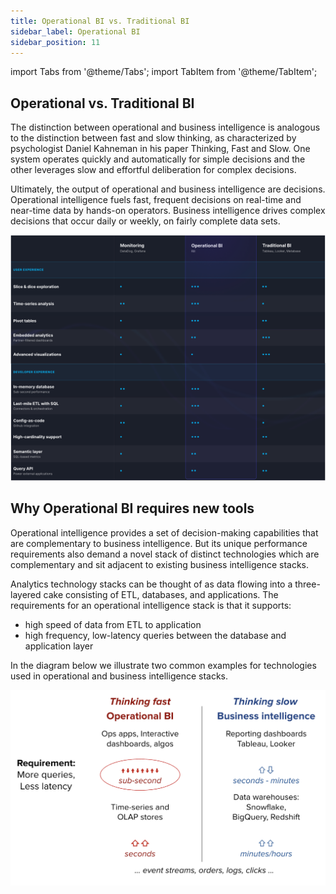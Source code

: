```yaml
---
title: Operational BI vs. Traditional BI
sidebar_label: Operational BI   
sidebar_position: 11
---
```


import Tabs from '@theme/Tabs';
import TabItem from '@theme/TabItem';

## Operational vs. Traditional BI

The distinction between operational and business intelligence is analogous to the distinction between fast and slow thinking, as characterized by psychologist Daniel Kahneman in his paper Thinking, Fast and Slow. One system operates quickly and automatically for simple decisions and the other leverages slow and effortful deliberation for complex decisions. 

Ultimately, the output of operational and business intelligence are decisions. Operational intelligence fuels fast, frequent decisions on real-time and near-time data by hands-on operators. Business intelligence drives complex decisions that occur daily or weekly, on fairly complete data sets. 

![operationalcomparison](../../static/img/concepts/operational/comparison.png)


## Why Operational BI requires new tools

Operational intelligence provides a set of decision-making capabilities that are complementary to business intelligence.  But its unique performance requirements also demand a novel stack of distinct technologies which are complementary and sit adjacent to existing business intelligence stacks.

Analytics technology stacks can be thought of as data flowing into a three-layered cake consisting of ETL, databases, and applications.  The requirements for an operational intelligence stack is that it supports:

- high speed of data from ETL to application
- high frequency, low-latency queries between the database and application layer

In the diagram below we illustrate two common examples for technologies used in operational and business intelligence stacks.

![operationalbi](../../static/img/concepts/operational/operational.png)
